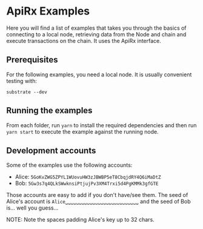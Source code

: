 # ApiRx Examples

Here you will find a list of examples that takes you through the basics of connecting to a local node, retrieving data from the Node and chain and execute transactions on the chain. It uses the ApiRx interface.

## Prerequisites

For the following examples, you need a local node. It is usually convenient testing with:

```
substrate --dev
```

## Running the examples

From each folder, run `yarn` to install the required dependencies and then run `yarn start` to execute the example against the running node.

## Development accounts

Some of the examples use the following accounts:

- Alice: `5GoKvZWG5ZPYL1WUovuHW3zJBWBP5eT8CbqjdRY4Q6iMaDtZ`
- Bob: `5Gw3s7q4QLkSWwknsiPtjujPv3XM4Trxi5d4PgKMMk3gfGTE`

Those accounts are easy to add if you don't have/see them. The seed of Alice's account is `Alice␣␣␣␣␣␣␣␣␣␣␣␣␣␣␣␣␣␣␣␣␣␣␣␣␣␣␣` and the seed of Bob is... well you guess...

NOTE: Note the spaces padding Alice's key up to 32 chars.
